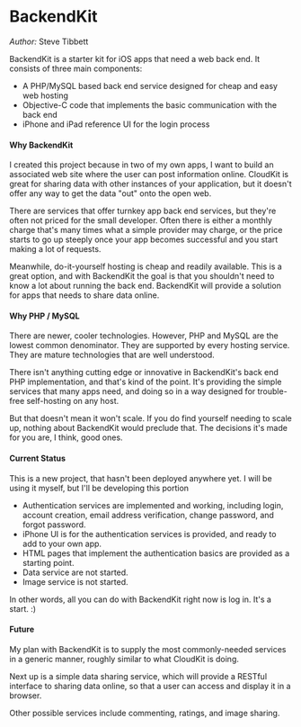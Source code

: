 BackendKit
===

_Author:_ Steve Tibbett<br>

BackendKit is a starter kit for iOS apps that need a web back end. It consists of three main components:

* A PHP/MySQL based back end service designed for cheap and easy web hosting
* Objective-C code that implements the basic communication with the back end
* iPhone and iPad reference UI for the login process

#### Why BackendKit

I created this project because in two of my own apps, I want to build an associated web site where the user can post information online.  CloudKit is great for sharing data with other instances of your application, but it doesn't offer any way to get the data "out" onto the open web.

There are services that offer turnkey app back end services, but they're often not priced for the small developer. Often there is either a monthly charge that's many times what a simple provider may charge, or the price starts to go up steeply once your app becomes successful and you start making a lot of requests.

Meanwhile, do-it-yourself hosting is cheap and readily available. This is a great option, and with BackendKit the goal is that you shouldn't need to know a lot about running the back end. BackendKit will provide a solution for apps that needs to share data online.

#### Why PHP / MySQL

There are newer, cooler technologies. However, PHP and MySQL are the lowest common denominator.  They are supported by every hosting service. They are mature technologies that are well understood.

There isn't anything cutting edge or innovative in BackendKit's back end PHP implementation, and that's kind of the point. It's providing the simple services that many apps need, and doing so in a way designed for trouble-free self-hosting on any host.

But that doesn't mean it won't scale. If you do find yourself needing to scale up, nothing about BackendKit would preclude that. The decisions it's made for you are, I think, good ones.

#### Current Status

This is a new project, that hasn't been deployed anywhere yet. I will be using it myself, but I'll be developing this portion 

* Authentication services are implemented and working, including login, account creation, email address verification, change password, and forgot password.
* iPhone UI is for the authentication services is provided, and ready to add to your own app.
* HTML pages that implement the authentication basics are provided as a starting point.
* Data service are not started.
* Image service is not started.

In other words, all you can do with BackendKit right now is log in.  It's a start. :)
 
#### Future

My plan with BackendKit is to supply the most commonly-needed services in a generic manner, roughly similar to what CloudKit is doing.

Next up is a simple data sharing service, which will provide a RESTful interface to sharing data online, so that a user can access and display it in a browser.

Other possible services include commenting, ratings, and image sharing.
